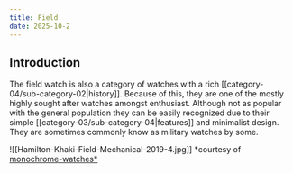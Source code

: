```yaml
---
title: Field
date: 2025-10-2
---
```

## Introduction 

The field watch is also a category of watches with a rich [[category-04/sub-category-02|history]]. Because of this, they are one of the mostly highly sought after watches amongst enthusiast. Although not as popular with the general population they can be easily recognized due to their simple [[category-03/sub-category-04|features]] and minimalist design. They are sometimes commonly know as military watches by some.

![[Hamilton-Khaki-Field-Mechanical-2019-4.jpg]]
*courtesy of [monochrome-watches*]([https://monochrome-watches.com/hamilton-khaki-field-mechanical-2019-h50-calibre-new-colours-price/](https://monochrome-watches.com/hamilton-khaki-field-mechanical-2019-h50-calibre-new-colours-price/))

